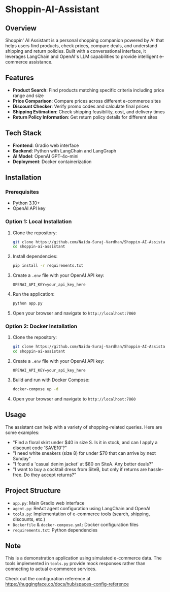 # Shoppin-AI-Assistant


## Overview

Shoppin' AI Assistant is a personal shopping companion powered by AI that helps users find products, check prices, compare deals, and understand shipping and return policies. Built with a conversational interface, it leverages LangChain and OpenAI's LLM capabilities to provide intelligent e-commerce assistance.

## Features

- **Product Search**: Find products matching specific criteria including price range and size
- **Price Comparison**: Compare prices across different e-commerce sites
- **Discount Checker**: Verify promo codes and calculate final prices
- **Shipping Estimation**: Check shipping feasibility, cost, and delivery times
- **Return Policy Information**: Get return policy details for different sites

## Tech Stack

- **Frontend**: Gradio web interface
- **Backend**: Python with LangChain and LangGraph
- **AI Model**: OpenAI GPT-4o-mini
- **Deployment**: Docker containerization

## Installation

### Prerequisites

- Python 3.10+
- OpenAI API key

### Option 1: Local Installation

1. Clone the repository:
   ```bash
   git clone https://github.com/Naidu-Suraj-Vardhan/Shoppin-AI-Assistant.git
   cd shoppin-ai-assistant
   ```

2. Install dependencies:
   ```bash
   pip install -r requirements.txt
   ```

3. Create a `.env` file with your OpenAI API key:
   ```
   OPENAI_API_KEY=your_api_key_here
   ```

4. Run the application:
   ```bash
   python app.py
   ```

5. Open your browser and navigate to `http://localhost:7860`

### Option 2: Docker Installation

1. Clone the repository:
   ```bash
   git clone https://github.com/Naidu-Suraj-Vardhan/Shoppin-AI-Assistant.git
   cd shoppin-ai-assistant
   ```

2. Create a `.env` file with your OpenAI API key:
   ```
   OPENAI_API_KEY=your_api_key_here
   ```

3. Build and run with Docker Compose:
   ```bash
   docker-compose up -d
   ```

4. Open your browser and navigate to `http://localhost:7860`

## Usage

The assistant can help with a variety of shopping-related queries. Here are some examples:

- "Find a floral skirt under $40 in size S. Is it in stock, and can I apply a discount code 'SAVE10'?"
- "I need white sneakers (size 8) for under $70 that can arrive by next Sunday"
- "I found a 'casual denim jacket' at $80 on SiteA. Any better deals?"
- "I want to buy a cocktail dress from SiteB, but only if returns are hassle-free. Do they accept returns?"

## Project Structure

- `app.py`: Main Gradio web interface
- `agent.py`: ReAct agent configuration using LangChain and OpenAI
- `tools.py`: Implementation of e-commerce tools (search, shipping, discounts, etc.)
- `Dockerfile` & `docker-compose.yml`: Docker configuration files
- `requirements.txt`: Python dependencies

## Note

This is a demonstration application using simulated e-commerce data. The tools implemented in `tools.py` provide mock responses rather than connecting to actual e-commerce services.



Check out the configuration reference at https://huggingface.co/docs/hub/spaces-config-reference
